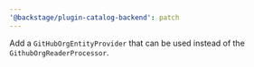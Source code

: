 ```yaml
---
'@backstage/plugin-catalog-backend': patch
---
```


Add a `GitHubOrgEntityProvider` that can be used instead of the `GithubOrgReaderProcessor`.
